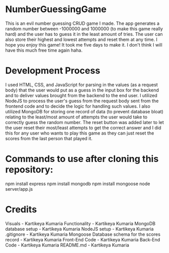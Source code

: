 # NumberGuessingGame
This is an evil number guessing CRUD game I made. The app generates a random number between -1000000 and 1000000 (to make this game really hard) and the user has to guess it in the least amount of tries. The user can also store their highest and lowest attempts and reset them at any time. I hope you enjoy this game! It took me five days to make it. I don't think I will have this much free time again haha.

# Development Process
I used HTML, CSS, and JavaScript for parsing in the values (as a request body) that the user would put as a guess in the input box for the backend and to deliver values brought from the backend to the end user. I utilized NodeJS to process the user's guess from the request body sent from the frontend code and to decide the logic for handling such values. I also utilized MongoDB for storing one record of data (to prevent database bloat) relating to the least/most amount of attempts the user would take to correctly guess the random number. The reset button was added later to let the user reset their most/least attempts to get the correct answer and I did this for any user who wants to play this game as they can just reset the scores from the last person that played it.

# Commands to use after cloning this repository:
npm install express
npm install mongodb
npm install mongoose
node server/app.js

# Credits
Visuals - Kartikeya Kumaria
Functionality - Kartikeya Kumaria
MongoDB database setup - Kartikeya Kumaria
NodeJS setup - Kartikeya Kumaria
.gitignore - Kartikeya Kumaria
Mongoose Database schema for the scores record - Kartikeya Kumaria
Front-End Code - Kartikeya Kumaria
Back-End Code - Kartikeya Kumaria
README.md - Kartikeya Kumaria
